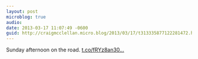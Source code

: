 ```yaml
---
layout: post
microblog: true
audio: 
date: 2013-03-17 11:07:49 -0600
guid: http://craigmcclellan.micro.blog/2013/03/17/t313335877122281472.html
---
```

Sunday afternoon on the road. [t.co/fRYz8an30...](http://t.co/fRYz8an30H)
